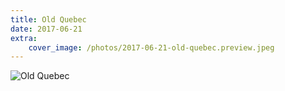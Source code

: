 ```yaml
---
title: Old Quebec
date: 2017-06-21
extra:
    cover_image: /photos/2017-06-21-old-quebec.preview.jpeg
---
```


![Old Quebec](/photos/2017-06-21-old-quebec.jpeg)
